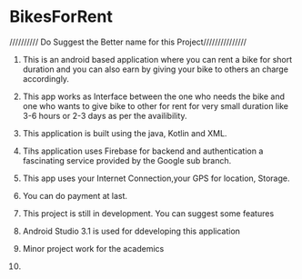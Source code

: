 # BikesForRent
////////// Do Suggest the  Better name  for this Project///////////////


1. This is an android based application where you can rent a bike for short duration and you can also earn by giving your bike 
    to others an charge accordingly.
2. This app works as Interface between the one who needs the bike and one who wants to give bike to other for rent for 
    very small duration like 3-6 hours or 2-3 days as per the availibility.
    
3. This application is built using the java, Kotlin and XML.
4. Tihs application uses Firebase for backend and authentication a fascinating service provided by the Google sub branch.
5. This app uses your Internet Connection,your GPS for location, Storage.
6. You can do payment at last.
7. This project is still in development. You can suggest some features
8. Android Studio 3.1 is used for ddeveloping this application
9. Minor project work for the academics
10. 
